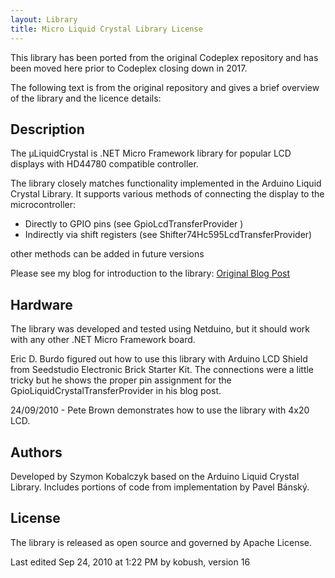 ```yaml
---
layout: Library
title: Micro Liquid Crystal Library License
---
```


This library has been ported from the original Codeplex repository and has been moved here prior to Codeplex closing down in 2017.

The following text is from the original repository and gives a brief overview of the library and the licence details:

## Description

The μLiquidCrystal is .NET Micro Framework library for popular LCD displays with HD44780 compatible controller.

The library closely matches functionality implemented in the Arduino Liquid Crystal Library. It supports various methods of connecting the display to the microcontroller:

* Directly to GPIO pins (see GpioLcdTransferProvider )
* Indirectly via shift registers (see Shifter74Hc595LcdTransferProvider)

other methods can be added in future versions

Please see my blog for introduction to the library:
[Original Blog Post](http://geekswithblogs.net/kobush/archive/2010/09/05/netmf_liquid_crystal.aspx)

## Hardware

The library was developed and tested using Netduino, but it should work with any other .NET Micro Framework board.

Eric D. Burdo figured out how to use this library with Arduino LCD Shield from Seedstudio Electronic Brick Starter Kit. The connections were a little tricky but he shows the proper pin assignment for the GpioLiquidCrystalTransferProvider in his blog post.

24/09/2010 - Pete Brown demonstrates how to use the library with 4x20 LCD.

## Authors

Developed by Szymon Kobalczyk based on the Arduino Liquid Crystal Library. Includes portions of code from implementation by Pavel Bánský.

## License

The library is released as open source and governed by Apache License.

Last edited Sep 24, 2010 at 1:22 PM by kobush, version 16